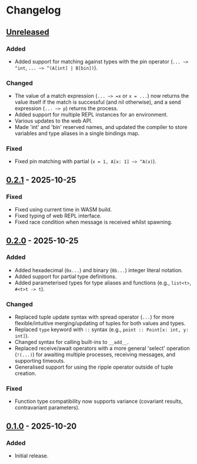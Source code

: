 # Changelog

## [Unreleased]

### Added

- Added support for matching against types with the pin operator (`... ~> ^int`, `... ~> ^(A[int] | B[bin])`).

### Changed

- The value of a match expression (`... ~> =x` or `x = ...`) now returns the value itself if the match is successful (and nil otherwise), and a send expression (`... ~> p`) returns the process.
- Added support for multiple REPL instances for an environment.
- Various updates to the web API.
- Made 'int' and 'bin' reserved names, and updated the compiler to store variables and type aliases in a single bindings map.

### Fixed

- Fixed pin matching with partial (`x = 1, A[x: 1] ~> ^A(x)`).

## [0.2.1] - 2025-10-25

### Fixed

- Fixed using current time in WASM build.
- Fixed typing of web REPL interface.
- Fixed race condition when message is received whilst spawning.

## [0.2.0] - 2025-10-25

### Added

- Added hexadecimal (`0x...`) and binary (`0b...`) integer literal notation.
- Added support for partial type definitions.
- Added parameterised types for type aliases and functions (e.g., `list<t>`, `#<t>t -> t`).

### Changed

- Replaced tuple update syntax with spread operator (`...`) for more flexible/intuitive merging/updating of tuples for both values and types.
- Replaced `type` keyword with `::` syntax (e.g., `point :: Point[x: int, y: int]`).
- Changed syntax for calling built-ins to `__add__`.
- Replaced receive/await operators with a more general 'select' operation (`!(...)`) for awaiting multiple processes, receiving messages, and supporting timeouts.
- Generalised support for using the ripple operator outside of tuple creation.

### Fixed

- Function type compatibility now supports variance (covariant results, contravariant parameters).

## [0.1.0] - 2025-10-20

### Added

- Initial release.

[unreleased]: https://github.com/joefreeman/quiver/compare/v0.2.1...HEAD
[0.2.1]: https://github.com/joefreeman/quiver/compare/v0.2.0...v0.2.1
[0.2.0]: https://github.com/joefreeman/quiver/compare/v0.1.0...v0.2.0
[0.1.0]: https://github.com/joefreeman/quiver/releases/tag/v0.1.0
